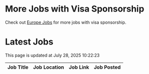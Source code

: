 # More Jobs with Visa Sponsorship

Check out [Europe Jobs](https://github.com/sureshparimi/europejobs#latest-jobs) for more jobs with visa sponsorship.

# Latest Jobs

This page is updated at July 28, 2025 10:22:23

| Job Title | Job Location | Job Link | Job Posted |
| --- | --- | --- | --- |
